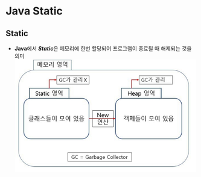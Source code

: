 # Java Static

## Static 
 - **Java**에서 ***Static***은 메모리에 한번 할당되어 프로그램이 종료될 때 해제되는 것을 의미
 ![img](../Image/StaticArea.jpg)
